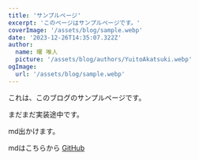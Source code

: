 ```yaml
---
title: 'サンプルページ'
excerpt: 'このページはサンプルページです。'
coverImage: '/assets/blog/sample.webp'
date: '2023-12-26T14:35:07.322Z'
author:
  name: 曙 唯人
  picture: '/assets/blog/authors/YuitoAkatsuki.webp'
ogImage:
  url: '/assets/blog/sample.webp'
---
```


これは、このブログのサンプルページです。

まだまだ実装途中です。

md出かけます。

mdはこちらから
[GitHub](https://github.com/yuito-it/NextBlogComplateStarter/)
